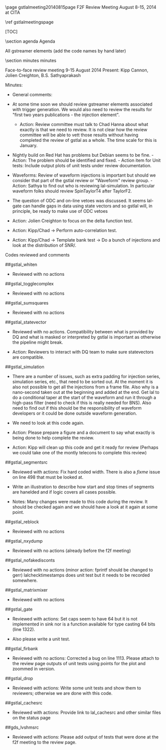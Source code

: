\page gstlalmeeting20140815page F2F Review Meeting August 8-15, 2014 at CITA

\ref gstlalmeetingspage

[TOC]

\section agenda Agenda

All gstreamer elements (add the code names by hand later)

\section minutes minutes

Face-to-face review meeting 9-15 August 2014
Present: Kipp Cannon, Jolien Creighton, B.S. Sathyaprakash

Minutes:

- General comments:
- At some time soon we should review gstreamer elements associated with
trigger generation. We would also need to review the results for "first
two years publications - the injection element".
	- Action: Review committee must talk to Chad Hanna about what exactly
        is that we need to review. It is not clear how the review committee
        will be able to vett those results without having completed the review
        of gstlal as a whole. The time scale for this is January.

- Nightly build on Red Hat has problems but Debian seems to be fine.
        - Action: The problem should be identified and fixed.
        - Action item for Unit tests: Include output plots of unit tests
        under review documentation.

- Waveforms: Review of waveform injections is important but should we
consider that part of the gstlal review or "Waveform" review group.
        - Action: Sathya to find out who is reviewing lal-simulation.
        In particular waveform folks should review SpinTaylorT4 after TaylorF2.

- The question of ODC and on-line vetoes was discussed. It seems lal-gate
can handle gaps in data using state vectors and so gstlal will, in principle,
be ready to make use of ODC vetoes

- Action: Jolien Creighton to focus on the delta function test.

- Action: Kipp/Chad -> Perform auto-correlation test.

- Action: Kipp/Chad -> Template bank test -> Do a bunch of injections and look at the distribution
of SNR/<SNR>.

Codes reviewed and comments

##gstlal_whiten

- Reviewed with no actions

##gstlal_togglecomplex

- Reviewed with no actions

##gstlal_sumsquares

- Reviewed with no actions

##gstlal_statevector

- Reviewed with no actions. Compatibility between what is provided by
DQ and what is masked or interpreted by gstlal is important as otherwise
the pipeline might break.

- Action: Reviewers to interact with DQ team to make sure statevectors
are compatible.

##gstlal_simulation

- There are a number of issues, such as extra padding for injection series,
simulation series, etc., that need to be sorted out. At the moment it is also
not possible to get all the injections from a frame file. Also why is a
nano-second taken out at the beginning and added at the end. Get lal to
do a conditional taper at the start of the waveform and run it through
a high-pass filter (need to check if this is really needed for BNS).
Also need to find out if this should be the responsibility of waveform
developers or it could be done outside waveform generation.

- We need to look at this code again.

- Action: Please prepare a figure and a document to say what exactly
is being done to help complete the review.

- Action: Kipp will clean up this code and get it ready for review
(Perhaps we could take one of the montly telecons to complete this review)

##gstlal_segmentsrc

- Reviewed with actions: Fix hard coded width. There is also a
*fixme* issue on line 498 that must be looked at.

- Write an illustration to describe how start and stop times of
segments are hanelded and if logic covers all cases possible.

- Notes: Many changes were made to this code during the review. It
should be checked again and we should have a look at it again
at some point.

##gstlal_reblock

- Reviewed with no actions

##gstlal_nxydump

- Reviewed with no actions (already before the f2f meeting)

##gstlal_nofakedisconts

- Reviewed with no actions (minor action: fprintf should be changed to gerr)
lalchecktimestamps does unit test but it needs to be recorded somewhere.

##gstlal_matrixmixer

- Reviewed with no actions

##gstlal_gate

- Reviewed with actions: Set caps seem to have 64 but it is not implemented
in sink nor is a function available for type casting 64 bits (line 1322).

- Also please write a unit test.

##gstlal_firbank

- Reviewed with no actions: Corrected a bug on line 1113. Please attach
to the review page outputs of unit tests using points for the plot and
zoommed in version.

##gstlal_drop

- Reviewed with actions: Write some unit tests and show them to reviewers;
otherwise we are done with this code.

##gstlal_cachesrc

- Reviewed with actions: Provide link to lal_cachesrc and other similar
files on the status page

##gds_lvshmsrc

- Reviewed with actions: Please add output of tests that were done at
the f2f meeting to the review page.

